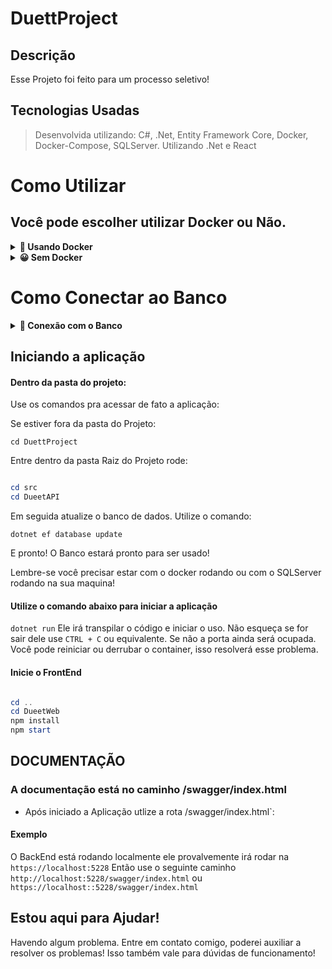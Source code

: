 # DuettProject

## Descrição
Esse Projeto foi feito para um processo seletivo!

## Tecnologias Usadas

> Desenvolvida utilizando: C#, .Net, Entity Framework Core, Docker, Docker-Compose, SQLServer. Utilizando .Net e React

# Como Utilizar

## Você pode escolher utilizar Docker ou Não.

<details>
  <summary><strong>🐳 Usando Docker</strong></summary><br />
 
  > Rode o serviço `SQLServer`: entra na pasta com o comando: `cd DuettProject` e inicialize o Contêiner com o comando: `docker-compose up -d`.
  - Lembre-se de parar o `SQLServer` se estiver usando localmente na porta padrão (`1433`), a porta pode ser mudada, mas não é aconselhado que se faça. Isto é falado mais a baixo;

  <br />
  
  ### :warning: Atenção :warning:
  - É de suma importância que você *desabilite* a porta do SQLServer no seu computador antes de rodar a aplicação. Pois eles usaram a mesma porta. Claro que
  
  No Windows você pode fazer pelos *serviços*, parando o SQLServer por lá.
  
  ### :warning: **IMPORTANTE!** :warning:
  - Não mude as portas, isso pode fazer com que você não consiga conectar no banco!
</details>

<details>
  <summary><strong>😀 Sem Docker </strong></summary><br />
 Entre na pasta `Repository` e olhe o arquivo `DueetContext.cs`.
 o método *OnConfiguring* tem as configurações pra coneção com o banco.
 
 ![image](https://user-images.githubusercontent.com/93008789/201788589-efb8ec64-6d2d-424f-b6a6-9a044c61d2e5.png)

  <br />
</details>

# Como Conectar ao Banco

<details>
  <summary><strong>🎲 Conexão com o Banco</strong></summary><br />
 
Utilizando o Docker o banco já estará criado. Sem o docker você precisará ter o SQLServer instalado na sua maquina.
É recomendado o uso do Docker e da ferramenta Azure Data Studio

## :warning: **IMPORTANTE!**

### A senha do Banco é *Password12!*

Você deve ver se o seu banco tem essas crêdenciais

![image](https://user-images.githubusercontent.com/93008789/201788589-efb8ec64-6d2d-424f-b6a6-9a044c61d2e5.png)

#### Comando para subir o Banco

Você precisa ter o `dotnet ef`

Para instalar globalmente use

`dotnet tool install --global dotnet-ef`

Link da documentação da Microsoft: https://learn.microsoft.com/pt-br/ef/core/get-started/overview/install

```C#
# Usado o PowerShell

dotnet ef database update
```

# Usado o Sheel do Visual Studio
```PowerShell

Update-Database
```
</details>


## Iniciando a aplicação

#### Dentro da pasta do projeto:
Use os comandos pra acessar de fato a aplicação:

Se estiver fora da pasta do Projeto:

`cd DuettProject`

Entre dentro da pasta Raiz do Projeto rode:

```PowerShell

cd src 
cd DueetAPI
```

Em seguida atualize o banco de dados. Utilize o comando:

`dotnet ef database update`

E pronto! O Banco estará pronto para ser usado!

Lembre-se você precisar estar com o docker rodando ou com o SQLServer rodando na sua maquina!

#### Utilize o comando abaixo para iniciar a aplicação
`dotnet run`
Ele irá transpilar o código e iniciar o uso. Não esqueça se for sair dele use `CTRL + C` ou equivalente. Se não a porta ainda será ocupada.
Você pode reiniciar ou derrubar o container, isso resolverá esse problema.


#### Inicie o FrontEnd
```PowerShell

cd ..
cd DueetWeb
npm install
npm start
```


## DOCUMENTAÇÃO

### A documentação está no caminho /swagger/index.html

 - Após iniciado a Aplicação utlize a rota /swagger/index.html`:
 #### Exemplo
 
 O BackEnd está rodando localmente ele provalvemente irá rodar na `https://localhost:5228`
 Então use o seguinte caminho `http://localhost:5228/swagger/index.html` ou `https://localhost::5228/swagger/index.html`
 
## Estou aqui para Ajudar!
Havendo algum problema. Entre em contato comigo, poderei auxiliar a resolver os problemas!
Isso também vale para dúvidas de funcionamento!
